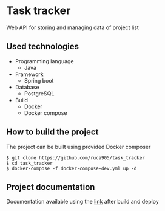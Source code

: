 # Task tracker
Web API for storing and managing data of project list
## Used technologies
- Programming language
  - Java
- Framework
  - Spring boot
- Database
  - PostgreSQL
- Build
  - Docker
  - Docker compose
## How to build the project
The project can be built using provided Docker composer
```
$ git clone https://github.com/ruca905/task_tracker
$ cd task_tracker
$ docker-compose -f docker-compose-dev.yml up -d
```
## Project documentation
Documentation available using the [link](http://localhost:20000/swagger-ui/index.html#/) after build and deploy

